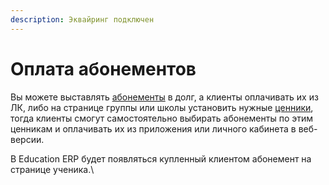 ```yaml
---
description: Эквайринг подключен
---
```


# Оплата абонементов

Вы можете выставлять [абонементы](../abonementy/) в долг, а клиенты оплачивать их из ЛК, либо на странице группы или школы установить нужные [ценники](../abonementy/cenniki/), тогда клиенты смогут самостоятельно выбирать абонементы по этим ценникам и оплачивать их из приложения или личного кабинета в веб-версии.

В Education ERP будет появляться купленный клиентом абонемент на странице ученика.\
